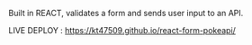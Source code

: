 Built in REACT, validates a form and sends user input to an API.

LIVE DEPLOY : https://kt47509.github.io/react-form-pokeapi/
